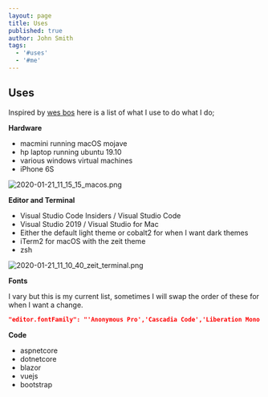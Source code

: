 ```yaml
---
layout: page
title: Uses
published: true
author: John Smith
tags:
  - '#uses'
  - '#me'
---
```

## Uses

Inspired by [wes bos](https://wesbos.com/uses/) here is a list of what I use to do what I do; 

**Hardware**

- macmini running macOS mojave
- hp laptop running ubuntu 19.10 
- various windows virtual machines
- iPhone 6S

![2020-01-21_11_15_15_macos.png]({{site.baseurl}}/media/2020-01-21_11_15_15_macos.png)


**Editor and Terminal**

- Visual Studio Code Insiders / Visual Studio Code
- Visual Studio 2019 / Visual Studio for Mac
- Either the default light theme or cobalt2 for when I want dark themes
- iTerm2 for macOS with the zeit theme
- zsh

![2020-01-21_11_10_40_zeit_terminal.png]({{site.baseurl}}/media/2020-01-21_11_10_40_zeit_terminal.png)


**Fonts** 

I vary but this is my current list, sometimes I will swap the order of these for when I want a change.

```json
"editor.fontFamily": "'Anonymous Pro','Cascadia Code','Liberation Mono', 'Anonymous Pro', SFMono-Regular, Consolas, 'Dank Mono','Fira Code','Source Code Pro', Menlo, Monaco, 'Courier New', monospace",
```

**Code**

- aspnetcore
- dotnetcore 
- blazor
- vuejs
- bootstrap


